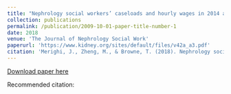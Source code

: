 ```yaml
---
title: "Nephrology social workers’ caseloads and hourly wages in 2014 and 2017: Findings from the National Kidney Foundation Council of Nephrology Social Workers professional practice survey."
collection: publications
permalink: /publication/2009-10-01-paper-title-number-1
date: 2018
venue: 'The Journal of Nephrology Social Work'
paperurl: 'https://www.kidney.org/sites/default/files/v42a_a3.pdf'
citation: 'Merighi, J., Zheng, M., & Browne, T. (2018). Nephrology social workers’ caseloads and hourly wages in 2014 and 2017: Findings from the National Kidney Foundation Council of Nephrology Social Workers professional practice survey. <i> The Journal of Nephrology Social Work</i>. 42(1), 31-59.'
---
```


[Download paper here](https://www.kidney.org/sites/default/files/v42a_a3.pdf)

Recommended citation: 

